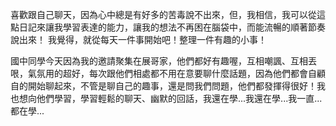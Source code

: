 喜歡跟自己聊天，因為心中總是有好多的苦毒說不出來，但，我相信，我可以從這點日記來讓我學習表達的能力，讓我的想法不再困在腦袋中，而能流暢的順著節奏說出來！
我覺得，就從每天一件事開始吧！整理一件有趣的小事！

國中同學今天因為我的邀請聚集在展哥家，他們都好有趣喔，互相嘲諷、互相丟哏，氣氛用的超好，每次跟他們相處都不用在意要聊什麼話題，因為他們都會自顧自的開始聊起來，不管是聊自己的趣事，還是問我們問題，他們都發揮得很好！我也想向他們學習，學習輕鬆的聊天、幽默的回話，我還在學...我還在學...我一直...都在學...